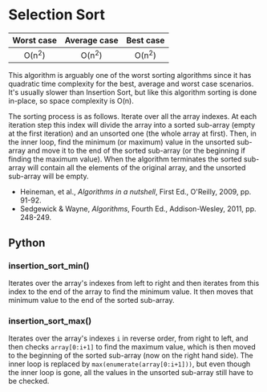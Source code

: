 # Selection Sort

| Worst case | Average case | Best case |
|:----------:|:------------:|:---------:|
| O(n<sup>2</sup>)      | O(n<sup>2</sup>)        | O(n<sup>2</sup>)

This algorithm is arguably one of the worst sorting algorithms since it has quadratic time complexity for the best, average and worst case scenarios. It's usually slower than Insertion Sort, but like this algorithm sorting is done in-place, so space complexity is O(n).

The sorting process is as follows. Iterate over all the array indexes. At each iteration step this index will divide the array into a sorted sub-array (empty at the first iteration) and an unsorted one (the whole array at first). Then, in the inner loop, find the minimum (or maximum) value in the unsorted sub-array and move it to the end of the sorted sub-array (or the beginning if finding the maximum value). When the algorithm terminates the sorted sub-array will contain all the elements of the original array, and the unsorted sub-array will be empty.

* Heineman, et al., *Algorithms in a nutshell*, First Ed., O'Reilly, 2009, pp. 91-92.
* Sedgewick & Wayne, *Algorithms*, Fourth Ed., Addison-Wesley, 2011, pp. 248-249.

## Python

### insertion_sort_min()

Iterates over the array's indexes from left to right and then iterates from this index to the end of the array to find the minimum value. It then moves that minimum value to the end of the sorted sub-array.

### insertion_sort_max()

Iterates over the array's indexes ```i``` in reverse order, from right to left, and then checks ```array[0:i+1]``` to find the maximum value, which is then moved to the beginning of the sorted sub-array (now on the right hand side). The inner loop is replaced by ```max(enumerate(array[0:i+1]))```, but even though the inner loop is gone, all the values in the unsorted sub-array still have to be checked.
